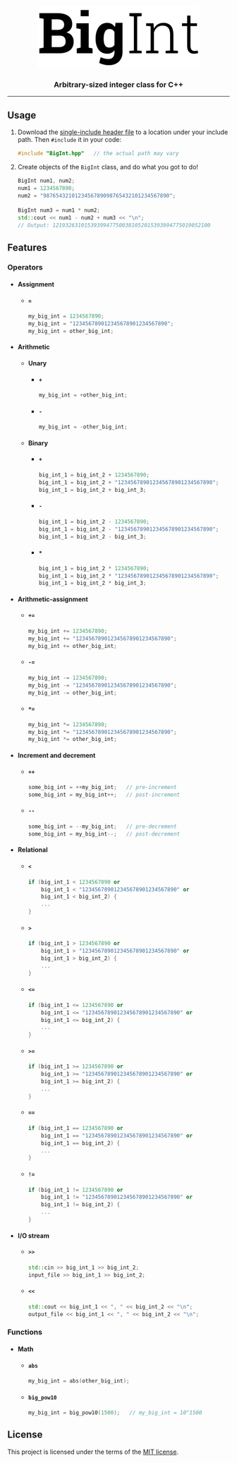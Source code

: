 <p align="center">
  <img alt="BigInt" src="logo.png">
</p>
<h3 align="center">Arbitrary-sized integer class for C++</h3>

---

## Usage
1. Download the [single-include header file][release-link] to a location under
    your include path. Then `#include` it in your code:
    ```C++
    #include "BigInt.hpp"   // the actual path may vary
    ```

1. Create objects of the `BigInt` class, and do what you got to do!
    ```C++
    BigInt num1, num2;
    num1 = 1234567890;
    num2 = "9876543210123456789098765432101234567890";

    BigInt num3 = num1 * num2;
    std::cout << num1 - num2 + num3 << "\n";
    // Output: 12193263101539399477500381052015393994775019052100
    ```

## Features
### Operators
* #### Assignment
  * #### `=`
    ```C++
    my_big_int = 1234567890;
    my_big_int = "123456789012345678901234567890";
    my_big_int = other_big_int;
    ```
* #### Arithmetic
  * #### Unary
    * #### `+`
      ```C++
      my_big_int = +other_big_int;
      ```
    * #### `-`
      ```C++
      my_big_int = -other_big_int;
      ```
  * #### Binary
    * #### `+`
      ```C++
      big_int_1 = big_int_2 + 1234567890;
      big_int_1 = big_int_2 + "123456789012345678901234567890";
      big_int_1 = big_int_2 + big_int_3;
      ```
    * #### `-`
      ```C++
      big_int_1 = big_int_2 - 1234567890;
      big_int_1 = big_int_2 - "123456789012345678901234567890";
      big_int_1 = big_int_2 - big_int_3;
      ```
    * #### `*`
      ```C++
      big_int_1 = big_int_2 * 1234567890;
      big_int_1 = big_int_2 * "123456789012345678901234567890";
      big_int_1 = big_int_2 * big_int_3;
      ```
* #### Arithmetic-assignment
  * #### `+=`
    ```C++
    my_big_int += 1234567890;
    my_big_int += "123456789012345678901234567890";
    my_big_int += other_big_int;
    ```
  * #### `-=`
    ```C++
    my_big_int -= 1234567890;
    my_big_int -= "123456789012345678901234567890";
    my_big_int -= other_big_int;
    ```
  * #### `*=`
    ```C++
    my_big_int *= 1234567890;
    my_big_int *= "123456789012345678901234567890";
    my_big_int *= other_big_int;
    ```
* #### Increment and decrement
  * #### `++`
    ```C++
    some_big_int = ++my_big_int;   // pre-increment
    some_big_int = my_big_int++;   // post-increment
    ```
  * #### `--`
    ```C++
    some_big_int = --my_big_int;   // pre-decrement
    some_big_int = my_big_int--;   // post-decrement
    ```
* #### Relational
  * #### `<`
    ```C++
    if (big_int_1 < 1234567890 or
        big_int_1 < "123456789012345678901234567890" or
        big_int_1 < big_int_2) {
        ...
    }
    ```
  * #### `>`
    ```C++
    if (big_int_1 > 1234567890 or
        big_int_1 > "123456789012345678901234567890" or
        big_int_1 > big_int_2) {
        ...
    }
    ```
  * #### `<=`
    ```C++
    if (big_int_1 <= 1234567890 or
        big_int_1 <= "123456789012345678901234567890" or
        big_int_1 <= big_int_2) {
        ...
    }
    ```
  * #### `>=`
    ```C++
    if (big_int_1 >= 1234567890 or
        big_int_1 >= "123456789012345678901234567890" or
        big_int_1 >= big_int_2) {
        ...
    }
    ```
  * #### `==`
    ```C++
    if (big_int_1 == 1234567890 or
        big_int_1 == "123456789012345678901234567890" or
        big_int_1 == big_int_2) {
        ...
    }
    ```
  * #### `!=`
    ```C++
    if (big_int_1 != 1234567890 or
        big_int_1 != "123456789012345678901234567890" or
        big_int_1 != big_int_2) {
        ...
    }
    ```
* #### I/O stream
  * #### `>>`
    ```C++
    std::cin >> big_int_1 >> big_int_2;
    input_file >> big_int_1 >> big_int_2;
    ```
  * #### `<<`
    ```C++
    std::cout << big_int_1 << ", " << big_int_2 << "\n";
    output_file << big_int_1 << ", " << big_int_2 << "\n";
    ```

### Functions
* #### Math
  * #### `abs`
    ```C++
    my_big_int = abs(other_big_int);
    ```
  * #### `big_pow10`
    ```C++
    my_big_int = big_pow10(1500);   // my_big_int = 10^1500
    ```

## License
This project is licensed under the terms of the [MIT license](LICENSE).

[release-link]: https://github.com/faheel/BigInt/releases
